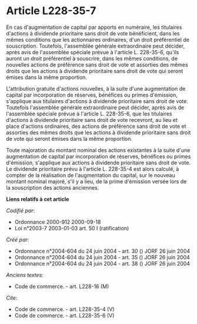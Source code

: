 # Article L228-35-7

En cas d'augmentation de capital par apports en numéraire, les titulaires d'actions à dividende prioritaire sans droit de
vote bénéficient, dans les mêmes conditions que les actionnaires ordinaires, d'un droit préférentiel de souscription.
Toutefois, l'assemblée générale extraordinaire peut décider, après avis de l'assemblée spéciale prévue à l'article L.
228-35-6, qu'ils auront un droit préférentiel à souscrire, dans les mêmes conditions, de nouvelles actions de préférence sans
droit de vote et assorties des mêmes droits que les actions à dividende prioritaire sans droit de vote qui seront émises dans
la même proportion.

L'attribution gratuite d'actions nouvelles, à la suite d'une augmentation de capital par incorporation de réserves, bénéfices
ou primes d'émission, s'applique aux titulaires d'actions à dividende prioritaire sans droit de vote. Toutefois l'assemblée
générale extraordinaire peut décider, après avis de l'assemblée spéciale prévue à l'article L. 228-35-6, que les titulaires
d'actions à dividende prioritaire sans droit de vote recevront, au lieu et place d'actions ordinaires, des actions de
préférence sans droit de vote et assorties des mêmes droits que les actions à dividende prioritaire sans droit de vote qui
seront émises dans la même proportion.

Toute majoration du montant nominal des actions existantes à la suite d'une augmentation de capital par incorporation de
réserves, bénéfices ou primes d'émission, s'applique aux actions à dividende prioritaire sans droit de vote. Le dividende
prioritaire prévu à l'article L. 228-35-4 est alors calculé, à compter de la réalisation de l'augmentation du capital, sur le
nouveau montant nominal majoré, s'il y a lieu, de la prime d'émission versée lors de la souscription des actions anciennes.

**Liens relatifs à cet article**

_Codifié par_:

  - Ordonnance 2000-912 2000-09-18
  - Loi n°2003-7 2003-01-03 art. 50 I (ratification)

_Créé par_:

  - Ordonnance n°2004-604 du 24 juin 2004 - art. 30 () JORF 26 juin 2004
  - Ordonnance n°2004-604 du 24 juin 2004 - art. 35 () JORF 26 juin 2004
  - Ordonnance n°2004-604 du 24 juin 2004 - art. 38 () JORF 26 juin 2004

_Anciens textes_:

  - Code de commerce. - art. L228-16 (M)

_Cite_:

  - Code de commerce. - art. L228-35-4 (V)
  - Code de commerce. - art. L228-35-6 (V)
